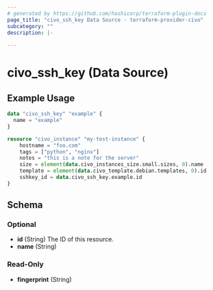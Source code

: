 ```yaml
---
# generated by https://github.com/hashicorp/terraform-plugin-docs
page_title: "civo_ssh_key Data Source - terraform-provider-civo"
subcategory: ""
description: |-
  
---
```


# civo_ssh_key (Data Source)



## Example Usage

```terraform
data "civo_ssh_key" "example" {
  name = "example"
}

resource "civo_instance" "my-test-instance" {
    hostname = "foo.com"
    tags = ["python", "nginx"]
    notes = "this is a note for the server"
    size = element(data.civo_instances_size.small.sizes, 0).name
    template = element(data.civo_template.debian.templates, 0).id
    sshkey_id = data.civo_ssh_key.example.id
}
```

<!-- schema generated by tfplugindocs -->
## Schema

### Optional

- **id** (String) The ID of this resource.
- **name** (String)

### Read-Only

- **fingerprint** (String)


